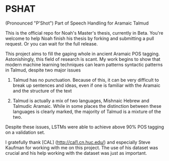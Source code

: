 # PSHAT
(Pronounced "P'Shot") Part of Speech Handling for Aramaic Talmud

This is the official repo for Noah's Master's thesis, currently in Beta. You're welcome to help Noah finish his thesis by forking and submitting a pull request. Or you can wait for the full release.

This project aims to fill the gaping whole in ancient Aramaic POS tagging. Astonishingly, this field of research is scant. My work begins to show that modern machine learning techniques can learn patterns syntactic patterns in Talmud, despite two major issues

1. Talmud has no punctuation. Because of this, it can be very difficult to break up sentences and ideas, even if one is familiar with the Aramaic and the structure of the text

2. Talmud is actually a mix of two languages, Mishnaic Hebrew and Talmudic Aramaic. While in some places the distinction between these languages is clearly marked, the majority of Talmud is a mixture of the two. 

Despite these issues, LSTMs were able to achieve above 90% POS tagging on a validation set.  

I gratefully thank [CAL] (http://cal1.cn.huc.edu/) and especially Steve Kaufman for working with me on this project. The use of his dataset was crucial and his help working with the dataset was just as important. 
